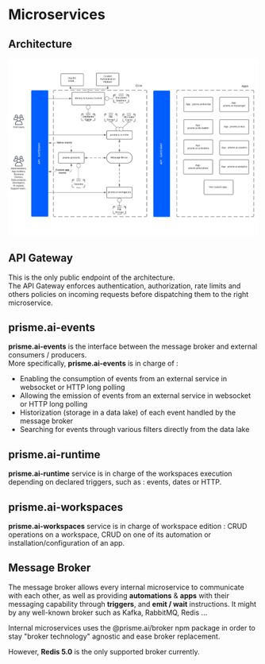 # Microservices

## Architecture

![image](../../../img/microservices.png)

## API Gateway
This is the only public endpoint of the architecture.  
The API Gateway enforces authentication, authorization, rate limits and others policies on incoming requests before dispatching them to the right microservice.

## prisme.ai-events
**prisme.ai-events** is the interface between the message broker and external consumers / producers.  
More specifically, **prisme.ai-events** is in charge of :  
- Enabling the consumption of events from an external service in websocket or HTTP long polling
- Allowing the emission of events from an external service in websocket or HTTP long polling
- Historization (storage in a data lake) of each event handled by the message broker
- Searching for events through various filters directly from the data lake

## prisme.ai-runtime
**prisme.ai-runtime** service is in charge of the workspaces execution depending on declared triggers, such as : events, dates or HTTP.

## prisme.ai-workspaces
**prisme.ai-workspaces** service is in charge of workspace edition : CRUD operations on a workspace, CRUD on one of its automation or installation/configuration of an app.

## Message Broker  
The message broker allows every internal microservice to communicate with each other, as well as providing **automations** & **apps** with their messaging capability through **triggers**, and **emit / wait** instructions.
It might by any well-known broker such as Kafka, RabbitMQ, Redis ...  

Internal microservices uses the @prisme.ai/broker npm package in order to stay "broker
technology" agnostic and ease broker replacement.  

However, **Redis 5.0** is the only supported broker currently.
